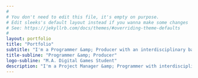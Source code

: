 ```yaml
---
#
# You don't need to edit this file, it's empty on purpose.
# Edit sleeks's default layout instead if you wanna make some changes
# See: https://jekyllrb.com/docs/themes/#overriding-theme-defaults
#
layout: portfolio
title: "Portfolio"
subtitle: "I'm a Programmer &amp; Producer with an interdisciplinary background and strong people skills. 10 years’ experience in digital media projects, including game development, web, video/animation and music."
title-subline: "Programmer &amp; Producer"
logo-subline: "M.A. Digital Games Student"
description: "I'm a Project Manager &amp; Programmer with interdisciplinary education and experience in technology, design, and business. 10 years’ experience in managing digital media projects including video games, web, film/animation and music."
---
```

